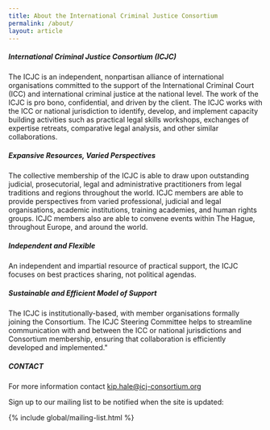 ```yaml
---
title: About the International Criminal Justice Consortium
permalink: /about/
layout: article
---
```


##### International Criminal Justice Consortium (ICJC)

The ICJC is an independent, nonpartisan alliance of international organisations committed to the support of the International Criminal Court (ICC) and international criminal justice at the national level. The work of the ICJC is pro bono, confidential, and driven by the client. The ICJC works with the ICC or national jurisdiction to identify, develop, and implement capacity building activities such as practical legal skills workshops, exchanges of expertise retreats, comparative legal analysis, and other similar collaborations.
 
##### Expansive Resources, Varied Perspectives

The collective membership of the ICJC is able to draw upon outstanding judicial, prosecutorial, legal and administrative practitioners from legal traditions and regions throughout the world. ICJC members are able to provide perspectives from varied professional, judicial and legal organisations, academic institutions, training academies, and human rights groups. ICJC members also are able to convene events within The Hague, throughout Europe, and around the world.
 
##### Independent and Flexible

An independent and impartial resource of practical support, the ICJC focuses on best practices sharing, not political agendas.
 
##### Sustainable and Efficient Model of Support

The ICJC is institutionally-based, with member organisations formally joining the Consortium. The ICJC Steering Committee helps to streamline communication with and between the ICC or national jurisdictions and Consortium membership, ensuring that collaboration is efficiently developed and implemented."

##### CONTACT

For more information contact <kip.hale@icj-consortium.org>


Sign up to our mailing list to be notified when the site is updated:

{% include global/mailing-list.html %}
